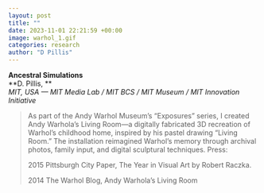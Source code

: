 ```yaml
---
layout: post
title: ""
date: 2023-11-01 22:21:59 +00:00
image: warhol_1.gif
categories: research
author: "D Pillis"
---
```

**Ancestral Simulations**  
**D. Pillis, **  
*MIT, USA — MIT Media Lab / MIT BCS / MIT Museum / MIT Innovation Initiative*
<blockquote>
  <p>
As part of the Andy Warhol Museum’s “Exposures” series, I created Andy Warhola’s Living Room—a digitally fabricated 3D recreation of Warhol’s childhood home, inspired by his pastel drawing “Living Room.” The installation reimagined Warhol’s memory through archival photos, family input, and digital sculptural techniques. Press:

2015
Pittsburgh City Paper, The Year in Visual Art by Robert Raczka.

2014
The Warhol Blog, Andy Warhola’s Living Room
  </p>
</blockquote>

